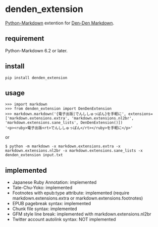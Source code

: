 # denden_extension

[Python-Markdown](https://github.com/waylan/Python-Markdown) extention for [Den-Den Markdown](https://github.com/denshoch/DenDenMarkdown).


## requirement

Python-Markdown 6.2 or later.


## install

    pip install denden_extension


## usage

    >>> import markdown
    >>> from denden_extension import DenDenExtension
    >>> markdown.markdown('{電子出版|でんししゅっぱん}を手軽に', extensions=['markdown.extensions.extra', 'markdown.extensions.nl2br', 'markdown.extensions.sane_lists', DenDenExtension()])
    '<p><ruby>電子出版<rt>でんししゅっぱん</rt></ruby>を手軽に</p>'

or

    $ python -m markdown -x markdown.extensions.extra -x markdown.extensions.nl2br -x markdown.extensions.sane_lists -x denden_extension input.txt


## implemented

- Japanese Ruby Annotation: implemented
- Tate-Chu-Yoko: implemented
- Footnotes with epub:type attribute: implemented (require markdown.extensions.extra or markdown.extensions.footnotes)
- EPUB pagebreak syntax: implemented
- Chunk file syntax: implemented
- GFM style line break: implemented with markdown.extensions.nl2br
- Twitter account autolink syntax: NOT implemented
